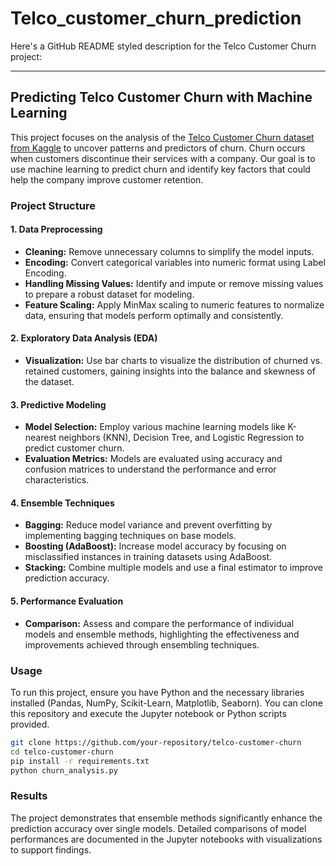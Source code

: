 ﻿# Telco_customer_churn_prediction

Here's a GitHub README styled description for the Telco Customer Churn project:

---

## Predicting Telco Customer Churn with Machine Learning 

This project focuses on the analysis of the [Telco Customer Churn dataset from Kaggle](https://www.kaggle.com/datasets/blastchar/telco-customer-churn/data) to uncover patterns and predictors of churn. Churn occurs when customers discontinue their services with a company. Our goal is to use machine learning to predict churn and identify key factors that could help the company improve customer retention.

### Project Structure

#### 1. Data Preprocessing
- **Cleaning:** Remove unnecessary columns to simplify the model inputs.
- **Encoding:** Convert categorical variables into numeric format using Label Encoding.
- **Handling Missing Values:** Identify and impute or remove missing values to prepare a robust dataset for modeling.
- **Feature Scaling:** Apply MinMax scaling to numeric features to normalize data, ensuring that models perform optimally and consistently.

#### 2. Exploratory Data Analysis (EDA)
- **Visualization:** Use bar charts to visualize the distribution of churned vs. retained customers, gaining insights into the balance and skewness of the dataset.

#### 3. Predictive Modeling
- **Model Selection:** Employ various machine learning models like K-nearest neighbors (KNN), Decision Tree, and Logistic Regression to predict customer churn.
- **Evaluation Metrics:** Models are evaluated using accuracy and confusion matrices to understand the performance and error characteristics.

#### 4. Ensemble Techniques
- **Bagging:** Reduce model variance and prevent overfitting by implementing bagging techniques on base models.
- **Boosting (AdaBoost):** Increase model accuracy by focusing on misclassified instances in training datasets using AdaBoost.
- **Stacking:** Combine multiple models and use a final estimator to improve prediction accuracy.

#### 5. Performance Evaluation
- **Comparison:** Assess and compare the performance of individual models and ensemble methods, highlighting the effectiveness and improvements achieved through ensembling techniques.

### Usage

To run this project, ensure you have Python and the necessary libraries installed (Pandas, NumPy, Scikit-Learn, Matplotlib, Seaborn). You can clone this repository and execute the Jupyter notebook or Python scripts provided.

```bash
git clone https://github.com/your-repository/telco-customer-churn
cd telco-customer-churn
pip install -r requirements.txt
python churn_analysis.py
```

### Results

The project demonstrates that ensemble methods significantly enhance the prediction accuracy over single models. Detailed comparisons of model performances are documented in the Jupyter notebooks with visualizations to support findings.
